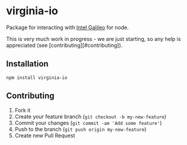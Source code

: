 virginia-io
===========

Package for interacting with [Intel Galileo](http://www.intel.com/content/www/us/en/do-it-yourself/galileo-maker-quark-board.html) for node.

This is very much work in progress - we are just starting, so any help is appreciated (see [contributing][#contributing]).

Installation
------------

    npm install virginia-io

Contributing
------------

1. Fork it
2. Create your feature branch (`git checkout -b my-new-feature`)
3. Commit your changes (`git commit -am 'Add some feature'`)
4. Push to the branch (`git push origin my-new-feature`)
5. Create new Pull Request
